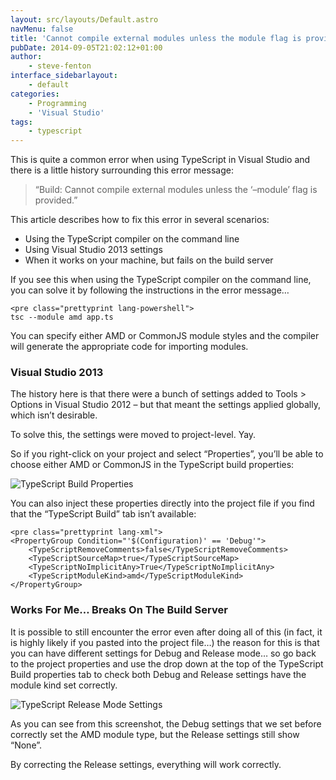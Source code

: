 ```yaml
---
layout: src/layouts/Default.astro
navMenu: false
title: 'Cannot compile external modules unless the module flag is provided'
pubDate: 2014-09-05T21:02:12+01:00
author:
    - steve-fenton
interface_sidebarlayout:
    - default
categories:
    - Programming
    - 'Visual Studio'
tags:
    - typescript
---
```


This is quite a common error when using TypeScript in Visual Studio and there is a little history surrounding this error message:

> “Build: Cannot compile external modules unless the ‘–module’ flag is provided.”

This article describes how to fix this error in several scenarios:

- Using the TypeScript compiler on the command line
- Using Visual Studio 2013 settings
- When it works on your machine, but fails on the build server

If you see this when using the TypeScript compiler on the command line, you can solve it by following the instructions in the error message…

```
<pre class="prettyprint lang-powershell">
tsc --module amd app.ts
```
You can specify either AMD or CommonJS module styles and the compiler will generate the appropriate code for importing modules.

### Visual Studio 2013

The history here is that there were a bunch of settings added to Tools &gt; Options in Visual Studio 2012 – but that meant the settings applied globally, which isn’t desirable.

To solve this, the settings were moved to project-level. Yay.

So if you right-click on your project and select “Properties”, you’ll be able to choose either AMD or CommonJS in the TypeScript build properties:

![TypeScript Build Properties](https://www.stevefenton.co.uk/wp-content/uploads/2015/07/typescript-compile-debug.png)

You can also inject these properties directly into the project file if you find that the “TypeScript Build” tab isn’t available:

```
<pre class="prettyprint lang-xml">
<PropertyGroup Condition="'$(Configuration)' == 'Debug'">
    <TypeScriptRemoveComments>false</TypeScriptRemoveComments>
    <TypeScriptSourceMap>true</TypeScriptSourceMap>
    <TypeScriptNoImplicitAny>True</TypeScriptNoImplicitAny>
    <TypeScriptModuleKind>amd</TypeScriptModuleKind>
</PropertyGroup>
```
### Works For Me… Breaks On The Build Server

It is possible to still encounter the error even after doing all of this (in fact, it is highly likely if you pasted into the project file…) the reason for this is that you can have different settings for Debug and Release mode… so go back to the project properties and use the drop down at the top of the TypeScript Build properties tab to check both Debug and Release settings have the module kind set correctly.

![TypeScript Release Mode Settings](https://www.stevefenton.co.uk/wp-content/uploads/2015/07/typescript-compile-release.png)

As you can see from this screenshot, the Debug settings that we set before correctly set the AMD module type, but the Release settings still show “None”.

By correcting the Release settings, everything will work correctly.